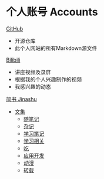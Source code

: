 # 个人账号 Accounts

[GitHub](https://github.com/Yang-Xijie) 

* 开源仓库
* 此个人网站的所有Markdown源文件

[Bilibili](https://space.bilibili.com/24502827)

* 讲座视频及录屏
* 根据我的个人兴趣制作的视频
* 我感兴趣的动态

[简书 Jinashu](https://www.jianshu.com/u/76b034c9f995)

* [文集](https://www.jianshu.com/u/76b034c9f995)
    * [随笔记](https://www.jianshu.com/nb/46310605)
    * [杂记](https://www.jianshu.com/nb/43089559)
    * [学习笔记](https://www.jianshu.com/nb/51920861)
    * [学习相关](https://www.jianshu.com/nb/51920861)
    * [吃](https://www.jianshu.com/nb/51813647)
    * [应用开发](https://www.jianshu.com/nb/51963977)
    * [动漫](https://www.jianshu.com/nb/46310214)
    * [转载](https://www.jianshu.com/nb/46983940)
